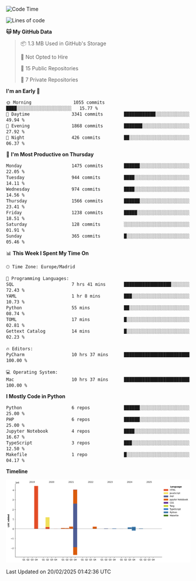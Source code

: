 <!--START_SECTION:waka-->
![Code Time](http://img.shields.io/badge/Code%20Time-661%20hrs%2033%20mins-blue)

![Lines of code](https://img.shields.io/badge/From%20Hello%20World%20I%27ve%20Written-10.7%20million%20lines%20of%20code-blue)

**🐱 My GitHub Data** 

> 📦 1.3 MB Used in GitHub's Storage 
 > 
> 🚫 Not Opted to Hire
 > 
> 📜 15 Public Repositories 
 > 
> 🔑 7 Private Repositories 
 > 
**I'm an Early 🐤** 

```text
🌞 Morning                1055 commits        ████░░░░░░░░░░░░░░░░░░░░░   15.77 % 
🌆 Daytime                3341 commits        ████████████░░░░░░░░░░░░░   49.94 % 
🌃 Evening                1868 commits        ███████░░░░░░░░░░░░░░░░░░   27.92 % 
🌙 Night                  426 commits         ██░░░░░░░░░░░░░░░░░░░░░░░   06.37 % 
```
📅 **I'm Most Productive on Thursday** 

```text
Monday                   1475 commits        ██████░░░░░░░░░░░░░░░░░░░   22.05 % 
Tuesday                  944 commits         ████░░░░░░░░░░░░░░░░░░░░░   14.11 % 
Wednesday                974 commits         ████░░░░░░░░░░░░░░░░░░░░░   14.56 % 
Thursday                 1566 commits        ██████░░░░░░░░░░░░░░░░░░░   23.41 % 
Friday                   1238 commits        █████░░░░░░░░░░░░░░░░░░░░   18.51 % 
Saturday                 128 commits         ░░░░░░░░░░░░░░░░░░░░░░░░░   01.91 % 
Sunday                   365 commits         █░░░░░░░░░░░░░░░░░░░░░░░░   05.46 % 
```


📊 **This Week I Spent My Time On** 

```text
🕑︎ Time Zone: Europe/Madrid

💬 Programming Languages: 
SQL                      7 hrs 41 mins       ██████████████████░░░░░░░   72.43 % 
YAML                     1 hr 8 mins         ███░░░░░░░░░░░░░░░░░░░░░░   10.73 % 
Python                   55 mins             ██░░░░░░░░░░░░░░░░░░░░░░░   08.74 % 
TOML                     17 mins             █░░░░░░░░░░░░░░░░░░░░░░░░   02.81 % 
Gettext Catalog          14 mins             █░░░░░░░░░░░░░░░░░░░░░░░░   02.23 % 

🔥 Editors: 
PyCharm                  10 hrs 37 mins      █████████████████████████   100.00 % 

💻 Operating System: 
Mac                      10 hrs 37 mins      █████████████████████████   100.00 % 
```

**I Mostly Code in Python** 

```text
Python                   6 repos             ██████░░░░░░░░░░░░░░░░░░░   25.00 % 
PHP                      6 repos             ██████░░░░░░░░░░░░░░░░░░░   25.00 % 
Jupyter Notebook         4 repos             ████░░░░░░░░░░░░░░░░░░░░░   16.67 % 
TypeScript               3 repos             ███░░░░░░░░░░░░░░░░░░░░░░   12.50 % 
Makefile                 1 repo              █░░░░░░░░░░░░░░░░░░░░░░░░   04.17 % 
```



**Timeline**

![Lines of Code chart](https://raw.githubusercontent.com/danisoronellas/danisoronellas/main/assets/bar_graph.png)


 Last Updated on 20/02/2025 01:42:36 UTC
<!--END_SECTION:waka-->
